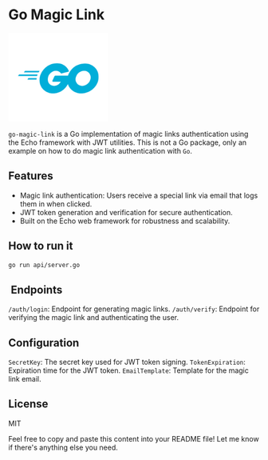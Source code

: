 # Go Magic Link

<img src="./Go.png" alt="go" width="200"/>

`go-magic-link` is a Go implementation of magic links authentication using the Echo framework with JWT utilities. This is not a Go package, only an example on how to do magic link authentication with `Go`.

## Features

- Magic link authentication: Users receive a special link via email that logs them in when clicked.
- JWT token generation and verification for secure authentication.
- Built on the Echo web framework for robustness and scalability.

## How to run it

```shell
go run api/server.go
```

##  Endpoints

`/auth/login`: Endpoint for generating magic links.
`/auth/verify`: Endpoint for verifying the magic link and authenticating the user.

## Configuration

`SecretKey`: The secret key used for JWT token signing.
`TokenExpiration`: Expiration time for the JWT token.
`EmailTemplate`: Template for the magic link email.

## License

MIT

Feel free to copy and paste this content into your README file! Let me know if there's anything else you need.
